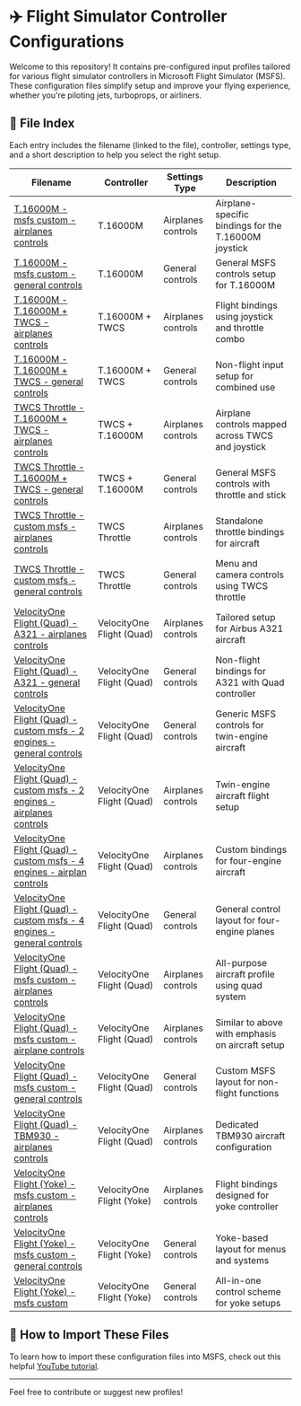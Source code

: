 # ✈️ Flight Simulator Controller Configurations

Welcome to this repository! It contains pre-configured input profiles tailored for various flight simulator controllers in Microsoft Flight Simulator (MSFS). These configuration files simplify setup and improve your flying experience, whether you're piloting jets, turboprops, or airliners.

## 📂 File Index

Each entry includes the filename (linked to the file), controller, settings type, and a short description to help you select the right setup.

| Filename | Controller | Settings Type | Description |
|----------|------------|----------------|-------------|
| [T.16000M - msfs custom - airplanes controls](https://github.com/highinthefssky/msfs-2024-controls-settings/blob/main/T.16000M%20-%20msfs%20custom%20-%20airplanes%20controls) | T.16000M | Airplanes controls | Airplane-specific bindings for the T.16000M joystick |
| [T.16000M - msfs custom - general controls](https://github.com/highinthefssky/msfs-2024-controls-settings/blob/main/T.16000M%20-%20msfs%20custom%20-%20general%20controls) | T.16000M | General controls | General MSFS controls setup for T.16000M |
| [T.16000M - T.16000M + TWCS - airplanes controls](https://github.com/highinthefssky/msfs-2024-controls-settings/blob/main/T.16000M%20-%20T.16000M%20%2B%20TWCS%20-%20airplanes%20controls) | T.16000M + TWCS | Airplanes controls | Flight bindings using joystick and throttle combo |
| [T.16000M - T.16000M + TWCS - general controls](https://github.com/highinthefssky/msfs-2024-controls-settings/blob/main/T.16000M%20-%20T.16000M%20%2B%20TWCS%20-%20general%20controls) | T.16000M + TWCS | General controls | Non-flight input setup for combined use |
| [TWCS Throttle - T.16000M + TWCS - airplanes controls](https://github.com/highinthefssky/msfs-2024-controls-settings/blob/main/TWCS%20Throttle%20-%20T.16000M%20%2B%20TWCS%20-%20airplanes%20controls) | TWCS + T.16000M | Airplanes controls | Airplane controls mapped across TWCS and joystick |
| [TWCS Throttle - T.16000M + TWCS - general controls](https://github.com/highinthefssky/msfs-2024-controls-settings/blob/main/TWCS%20Throttle%20-%20T.16000M%20%2B%20TWCS%20-%20general%20controls) | TWCS + T.16000M | General controls | General MSFS controls with throttle and stick |
| [TWCS Throttle - custom msfs - airplanes controls](https://github.com/highinthefssky/msfs-2024-controls-settings/blob/main/TWCS%20Throttle%20-%20custom%20msfs%20-%20airplanes%20controls) | TWCS Throttle | Airplanes controls | Standalone throttle bindings for aircraft |
| [TWCS Throttle - custom msfs - general controls](https://github.com/highinthefssky/msfs-2024-controls-settings/blob/main/TWCS%20Throttle%20-%20custom%20msfs%20-%20general%20controls) | TWCS Throttle | General controls | Menu and camera controls using TWCS throttle |
| [VelocityOne Flight (Quad) - A321 - airplanes controls](https://github.com/highinthefssky/msfs-2024-controls-settings/blob/main/VelocityOne%20Flight%20(Quad)%20-%20A321%20-%20airplanes%20controls) | VelocityOne Flight (Quad) | Airplanes controls | Tailored setup for Airbus A321 aircraft |
| [VelocityOne Flight (Quad) - A321 - general controls](https://github.com/highinthefssky/msfs-2024-controls-settings/blob/main/VelocityOne%20Flight%20(Quad)%20-%20A321%20-%20general%20controls) | VelocityOne Flight (Quad) | General controls | Non-flight bindings for A321 with Quad controller |
| [VelocityOne Flight (Quad) - custom msfs - 2 engines - general controls](https://github.com/highinthefssky/msfs-2024-controls-settings/blob/main/VelocityOne%20Flight%20(Quad)%20-%20custom%20msfs%20-%202%20engines%20-%20general%20controls) | VelocityOne Flight (Quad) | General controls | Generic MSFS controls for twin-engine aircraft |
| [VelocityOne Flight (Quad) - custom msfs - 2 engines - airplanes controls](https://github.com/highinthefssky/msfs-2024-controls-settings/blob/main/VelocityOne%20Flight%20(Quad)%20-%20custom%20msfs%20-%202%20engines%20-%20airplanes%20controls) | VelocityOne Flight (Quad) | Airplanes controls | Twin-engine aircraft flight setup |
| [VelocityOne Flight (Quad) - custom msfs - 4 engines - airplan controls](https://github.com/highinthefssky/msfs-2024-controls-settings/blob/main/VelocityOne%20Flight%20(Quad)%20-%20custom%20msfs%20-%204%20engines%20-%20airplan%20controls) | VelocityOne Flight (Quad) | Airplanes controls | Custom bindings for four-engine aircraft |
| [VelocityOne Flight (Quad) - custom msfs - 4 engines - general controls](https://github.com/highinthefssky/msfs-2024-controls-settings/blob/main/VelocityOne%20Flight%20(Quad)%20-%20custom%20msfs%20-%204%20engines%20-%20general%20controls) | VelocityOne Flight (Quad) | General controls | General control layout for four-engine planes |
| [VelocityOne Flight (Quad) - msfs custom - airplanes controls](https://github.com/highinthefssky/msfs-2024-controls-settings/blob/main/VelocityOne%20Flight%20(Quad)%20-%20msfs%20custom%20-%20airplanes%20controls) | VelocityOne Flight (Quad) | Airplanes controls | All-purpose aircraft profile using quad system |
| [VelocityOne Flight (Quad) - msfs custom - airplane controls](https://github.com/highinthefssky/msfs-2024-controls-settings/blob/main/VelocityOne%20Flight%20(Quad)%20-%20msfs%20custom%20-%20airplane%20controls) | VelocityOne Flight (Quad) | Airplanes controls | Similar to above with emphasis on aircraft setup |
| [VelocityOne Flight (Quad) - msfs custom - general controls](https://github.com/highinthefssky/msfs-2024-controls-settings/blob/main/VelocityOne%20Flight%20(Quad)%20-%20msfs%20custom%20-%20general%20controls) | VelocityOne Flight (Quad) | General controls | Custom MSFS layout for non-flight functions |
| [VelocityOne Flight (Quad) - TBM930 - airplanes controls](https://github.com/highinthefssky/msfs-2024-controls-settings/blob/main/VelocityOne%20Flight%20(Quad)%20-%20TBM930%20-%20airplanes%20controls) | VelocityOne Flight (Quad) | Airplanes controls | Dedicated TBM930 aircraft configuration |
| [VelocityOne Flight (Yoke) - msfs custom - airplanes controls](https://github.com/highinthefssky/msfs-2024-controls-settings/blob/main/VelocityOne%20Flight%20(Yoke)%20-%20msfs%20custom%20-%20airplanes%20controls) | VelocityOne Flight (Yoke) | Airplanes controls | Flight bindings designed for yoke controller |
| [VelocityOne Flight (Yoke) - msfs custom - general controls](https://github.com/highinthefssky/msfs-2024-controls-settings/blob/main/VelocityOne%20Flight%20(Yoke)%20-%20msfs%20custom%20-%20general%20controls) | VelocityOne Flight (Yoke) | General controls | Yoke-based layout for menus and systems |
| [VelocityOne Flight (Yoke) - msfs custom](https://github.com/highinthefssky/msfs-2024-controls-settings/blob/main/VelocityOne%20Flight%20(Yoke)%20-%20msfs%20custom) | VelocityOne Flight (Yoke) | General controls | All-in-one control scheme for yoke setups |




## 🎥 How to Import These Files

To learn how to import these configuration files into MSFS, check out this helpful [YouTube tutorial](https://www.youtube.com/watch?v=example).

---

Feel free to contribute or suggest new profiles!

